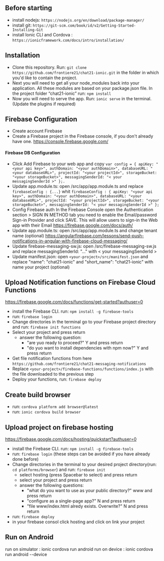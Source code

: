 ## Before starting ##
* install nodejs: `https://nodejs.org/en/download/package-manager/`
* install git: `https://git-scm.com/book/id/v2/Getting-Started-Installing-Git`
* install Ionic CLI and Cordova : `https://ionicframework.com/docs/intro/installation/`

## Installation ##
* Clone this repository. Run: `git clone https://github.com/frontiere21/chat21-ionic.git` in the folder in which you'd like to contain the project.
* Next you will need to get all your node_modules back into your application. All these modules are based on your package.json file. In the project folder “chat21-ionic” run: `npm install`
* Now you will need to serve the app. Run: `ionic serve` in the terminal. (Update the plugins if required)

## Firebase Configuration ##
* Create account Firebase
* Create a Firebase project in the Firebase console, if you don't already have one. https://console.firebase.google.com/

#### Firebase DB Configuration #### 
* Click Add Firebase to your web app and copy `var config = {
    apiKey: "<your api key>",
    authDomain: "<your authDomain>",
    databaseURL: "<your databaseURL>",
    projectId: "<your projectId>",
    storageBucket: "<your storageBucket>",
    messagingSenderId: "< your messagingSenderId >"
  };.`
* Update app.module.ts: open <poject-name>/src/app/app.module.ts and replace `firebaseConfig : {...}` whit `firebaseConfig : {
    apiKey: "<your api key>",
    authDomain: "<your authDomain>",
    databaseURL: "<your databaseURL>",
    projectId: "<your projectId>",
    storageBucket: "<your storageBucket>",
    messagingSenderId: "< your messagingSenderId >"
  };`
* Config Firebase auth
In the Firebase Console open the Authentication section > SIGN IN METHOD tab you need to enable the Email/password Sign-in Provider and click SAVE. This will allow users to sign-in the Web app with their Email
https://firebase.google.com/docs/auth/
* Update app.module.ts: open <poject-name>/src/app/app.module.ts and change tenant name (optional)
https://angularfirebase.com/lessons/send-push-notifications-in-angular-with-firebase-cloud-messaging/
* Update firebase-messaging-sw.js: open <your-project>/src/firebase-messaging-sw.js and replace messagingSenderId: "..." with < your messagingSenderId >
* Update manifest.json: open `<your-project>/src/manifest.json` and replace "name": "chat21-ionic" and "short_name": "chat21-ionic" with name your project (optional)

## Upload Notification functions on Firebase Cloud Functions ##
https://firebase.google.com/docs/functions/get-started?authuser=0
* install the Firebase CLI. run: `npm install -g firebase-tools`
* run: `firebase login`
* Change directories in the terminal go to your Firebase project directory and run: `firebase init functions`
* Select your project and press return
    * answer the following question:
        * "are yuo ready to proceed?" Y and press return
        * "do yuo want to install dependencies with npm now?" Y and press return  
* Get file notification functions from here `https://github.com/frontiere21/chat21-messaging-notifications` 
* Replace `<your-project>/firebase-functions/functions/index.js` with the file downloaded to the previous step
* Deploy your functions, run: `firebase deploy`

## Create build browser ##
* run: `cordova platform add browser@latest`
* run: `ionic cordova build browser`

## Upload project on firebase hosting ##
https://firebase.google.com/docs/hosting/quickstart?authuser=0
* install the Firebase CLI. run: `npm install -g firebase-tools`
* run: `firebase login`
(these steps can be avoided if you have already done before)
* Change directories in the terminal to your desired project directory(run: `cd platforms/browser`) and run: `firebase init`
    * select hosting (press Spacebar to select) and press return
    * select your project and press return
    * answer the following questions:
        * "what do you want to use as your public directory?"  www and press return  
        * "configure as a single-page app?"  N and press return
        * "file www/index.html alredy exists. Overwrite?" N and press return
* run: `firebase deploy`
* in your firebase consol click hosting and click on link your project


## Run on Android
run on simulator : ionic cordova run android
run on device : ionic cordova run android --device
